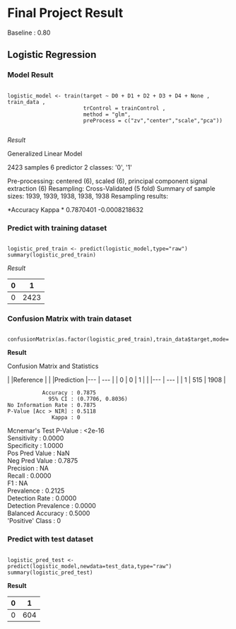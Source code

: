 # Final Project Result

Baseline : 0.80

## Logistic Regression 

### Model Result 

<pre><code>
logistic_model <- train(target ~ D0 + D1 + D2 + D3 + D4 + None , train_data , 
                        trControl = trainControl , 
                        method = "glm", 
                        preProcess = c("zv","center","scale","pca"))

</code></pre>

*Result*

Generalized Linear Model 

2423 samples
   6 predictor
   2 classes: '0', '1' 

Pre-processing: centered (6), scaled (6), principal component signal extraction (6) 
Resampling: Cross-Validated (5 fold) 
Summary of sample sizes: 1939, 1939, 1938, 1938, 1938 
Resampling results:

  *Accuracy   Kappa        *
  0.7870401  -0.0008218632


### Predict with training dataset 
<pre><code>
logistic_pred_train <- predict(logistic_model,type="raw")
summary(logistic_pred_train)
</code></pre>

*Result*

| 0 | 1 |
|--- | --- |
| 0 | 2423 |

### Confusion Matrix with train dataset 

<pre><code>
confusionMatrix(as.factor(logistic_pred_train),train_data$target,mode='everything')
</code></pre>

**Result**

Confusion Matrix and Statistics

| |Reference | |
|Prediction |--- | --- |
| 0 | 0 | 1 | 
|   |--- | --- |
| 1 | 515 | 1908 |
                                          
               Accuracy : 0.7875          
                 95% CI : (0.7706, 0.8036)
    No Information Rate : 0.7875          
    P-Value [Acc > NIR] : 0.5118          
                  Kappa : 0               
 Mcnemar's Test P-Value : <2e-16          
            Sensitivity : 0.0000          
            Specificity : 1.0000          
         Pos Pred Value :    NaN          
         Neg Pred Value : 0.7875          
              Precision :     NA          
                 Recall : 0.0000          
                     F1 :     NA          
             Prevalence : 0.2125          
         Detection Rate : 0.0000          
   Detection Prevalence : 0.0000          
      Balanced Accuracy : 0.5000          
       'Positive' Class : 0  

### Predict with test dataset 

<pre><code>
logistic_pred_test <- predict(logistic_model,newdata=test_data,type="raw")
summary(logistic_pred_test)
</code></pre>

**Result**

| 0 | 1 |
|--- | --- |
| 0 | 604 |













